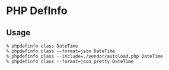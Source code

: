 # PHP DefInfo

## Usage

```
% phpdefinfo class DateTime
% phpdefinfo class --format=json DateTime
% phpdefinfo class --include=./vendor/autoload.php DateTime
% phpdefinfo class --format=json_pretty DateTime
```
